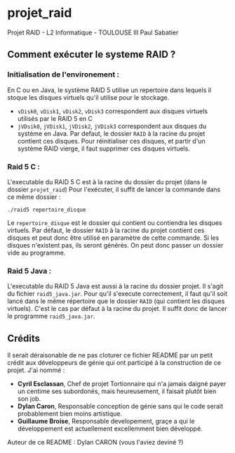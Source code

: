 # projet_raid
Projet RAID - L2 Informatique - TOULOUSE III Paul Sabatier 

## Comment exécuter le systeme RAID ?

### Initialisation de l'environement :
En C ou en Java, le système RAID 5 utilise un repertoire dans lequels il stoque les disques virtuels qu'il utilise pour le stockage.
 - `vDisk0`, `vDisk1`, `vDisk2`, `vDisk3` correspondent aux disques virtuels utilisés par le RAID 5 en C
 - `jVDsik0`, `jVDisk1`, `jVDisk2`, `jVDisk3` correspondent aux disques du système en Java.
Par defaut, le dossier `RAID` à la racine du projet contient ces disques.
Pour réinitialiser ces disques, et partir d'un système RAID vierge, il faut supprimer ces disques virtuels.

### Raid 5 C :
L'executable du RAID 5 C est à la racine du dossier du projet (dans le dossier `projet_raid`)
Pour l'exécuter, il suffit de lancer la commande dans ce même dossier :
```shell
./raid5 repertoire_disque
```
Le `repertoire_disque` est le dossier qui contient ou contiendra les disques virtuels.
Par défaut, le dossier `RAID` à la racine du projet contient ces disques et peut donc être utilisé en paramètre de cette commande.
Si les disques n'existent pas, ils seront générés. On peut donc passer un dossier vide au programme.

### Raid 5 Java :
L'executable du RAID 5 Java est aussi à la racine du dossier projet.
Il s'agit du fichier `raid5_java.jar`.
Pour qu'il s'execute correctement, il faut qu'il soit lancé dans le même répertoire que le dossier `RAID` (qui contient les disques virtuels).
C'est le cas par défaut à la racine du projet. Il suffit donc de lancer le programme `raid5_java.jar`.

## Crédits

Il serait déraisonable de ne pas cloturer ce fichier README par un petit crédit aux développeurs de génie qui ont participé à la construction de ce projet.
J'ai nommé :
 - **Cyril Esclassan**, Chef de projet Tortionnaire qui n'a jamais daigné payer un centime ses subordonés, mais heureusement, il faisait plutôt bien son job.
 - **Dylan Caron**, Responsable conception de génie sans qui le code serait probablement bien moins artistique.
 - **Guillaume Broise**, Responsable developement, graçe a qui le développement est actuellement excellemment bien développé.
 
Auteur de ce README : Dylan CARON (vous l'aviez deviné ?) 
